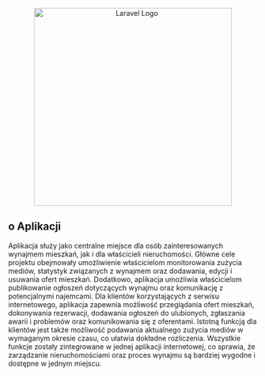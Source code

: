<p align="center"><a href="https://laravel.com" target="_blank"><img src="https://raw.githubusercontent.com/laravel/art/master/logo-lockup/5%20SVG/2%20CMYK/1%20Full%20Color/laravel-logolockup-cmyk-red.svg" width="400" alt="Laravel Logo"></a></p>



## o Aplikacji

Aplikacja służy jako centralne miejsce dla osób zainteresowanych wynajmem mieszkań, jak i dla właścicieli nieruchomości. Główne cele projektu obejmowały umożliwienie właścicielom monitorowania zużycia mediów, statystyk związanych z wynajmem oraz dodawania, edycji i usuwania ofert mieszkań. Dodatkowo, aplikacja umożliwia właścicielom publikowanie ogłoszeń dotyczących wynajmu oraz komunikację z potencjalnymi najemcami. Dla klientów korzystających z serwisu internetowego, aplikacja zapewnia możliwość przeglądania ofert mieszkań, dokonywania rezerwacji, dodawania ogłoszeń do ulubionych, zgłaszania awarii i problemów oraz komunikowania się z oferentami. Istotną funkcją dla klientów jest także możliwość podawania aktualnego zużycia mediów w wymaganym okresie czasu, co ułatwia dokładne rozliczenia. Wszystkie funkcje zostały zintegrowane w jednej aplikacji internetowej, co sprawia, że zarządzanie nieruchomościami oraz proces wynajmu są bardziej wygodne i dostępne w jednym miejscu.
